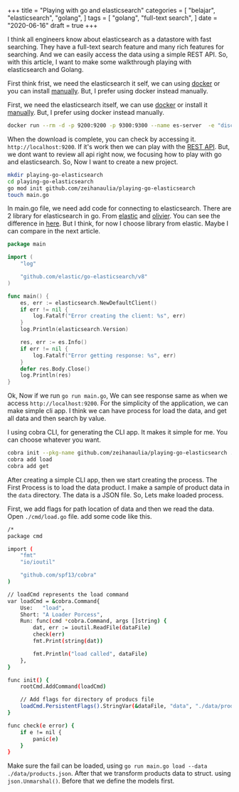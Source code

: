 +++
title = "Playing with go and elasticsearch"
categories = [
    "belajar",
    "elasticsearch",
    "golang",
]
tags = [
    "golang",
    "full-text search",
]
date = "2020-06-16"
draft = true
+++

I think all engineers know about elasticsearch as a datastore with fast searching. 
They have a full-text search feature and many rich features for searching.
And we can easily access the data using a simple REST API.
So, with this article, I want to make some walkthrough playing with elasticsearch and Golang.

First think frist, we need the elasticsearch it self, we can using [docker](https://www.elastic.co/guide/en/elasticsearch/reference/current/docker.html) or you can install [manually](https://www.elastic.co/downloads/elasticsearch). But, I prefer using docker instead manually.

First, we need the elasticsearch itself, we can use [docker](https://www.elastic.co/guide/en/elasticsearch/reference/current/docker.html) or install it [manually](https://www.elastic.co/downloads/elasticsearch). 
But, I prefer using docker instead manually.

```bash
docker run --rm -d -p 9200:9200 -p 9300:9300 --name es-server  -e "discovery.type=single-node" docker.elastic.co/elasticsearch/elasticsearch:7.12.1
```

When the download is complete, you can check by accessing it. `http://localhost:9200`.
If it's work then we can play with the [REST API](https://www.elastic.co/guide/en/elasticsearch/reference/current/docs.html). But, we dont want to review all api right now, we focusing how to play with go and elasticsearch. 
So, Now I want to create a new project.

```bash
mkdir playing-go-elasticsearch
cd playing-go-elasticsearch
go mod init github.com/zeihanaulia/playing-go-elasticsearch
touch main.go
```

In main.go file, we need add code for connecting to elasticsearch.
There are 2 library for elasticsearch in go. 
From [elastic](https://github.com/elastic/go-elasticsearch) and [olivier](https://github.com/olivere/elastic).
You can see the difference in [here](https://github.com/olivere/elastic/issues/1240).
But I think, for now I choose library from elastic. Maybe I can compare in the next article.

```go
package main

import (
	"log"

	"github.com/elastic/go-elasticsearch/v8"
)

func main() {
	es, err := elasticsearch.NewDefaultClient()
	if err != nil {
		log.Fatalf("Error creating the client: %s", err)
	}
	log.Println(elasticsearch.Version)

	res, err := es.Info()
	if err != nil {
		log.Fatalf("Error getting response: %s", err)
	}
	defer res.Body.Close()
	log.Println(res)
}
```

Ok, Now if we run `go run main.go`, We can see response same as when we access `http://localhost:9200`.
For the simplicity of the application, we can make simple cli app.
I think we can have process for load the data, and get all data and then search by value.

I using cobra CLI, for generating the CLI app. It makes it simple for me. You can choose whatever you want.

```bash
cobra init --pkg-name github.com/zeihanaulia/playing-go-elasticsearch . -a "Playing with go and elasticsearch"
cobra add load
cobra add get
```

After creating a simple CLI app, then we start creating the process.
The First Process is to load the data product.
I make a sample of product data in the `data` directory.
The data is a JSON file. So, Lets make loaded process.

First, we add flags for path location of data and then we read the data. 
Open `./cmd/load.go` file. add some code like this.

```bash
/*
package cmd

import (
	"fmt"
	"io/ioutil"

	"github.com/spf13/cobra"
)

// loadCmd represents the load command
var loadCmd = &cobra.Command{
	Use:   "load",
	Short: "A Loader Porcess",
	Run: func(cmd *cobra.Command, args []string) {
		dat, err := ioutil.ReadFile(dataFile)
		check(err)
		fmt.Print(string(dat))

		fmt.Println("load called", dataFile)
	},
}

func init() {
	rootCmd.AddCommand(loadCmd)

	// Add flags for directory of producs file
	loadCmd.PersistentFlags().StringVar(&dataFile, "data", "./data/products.json", "data file")
}

func check(e error) {
	if e != nil {
		panic(e)
	}
}

```

Make sure the fail can be loaded, using `go run main.go load --data ./data/products.json`.
After that we transform products data to struct. using `json.Unmarshal()`. 
Before that we define the models first.

```go

```

